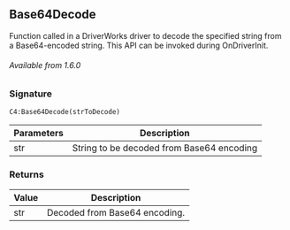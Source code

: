 ## Base64Decode

Function called in a DriverWorks driver to decode the specified string from a Base64-encoded string. This API can be invoked during OnDriverInit.

###### Available from 1.6.0


### Signature

`C4:Base64Decode(strToDecode)`


| Parameters | Description |
| --- | --- |
| str | String to be decoded from Base64 encoding |


### Returns

| Value | Description |
| --- | --- |
| str | Decoded from Base64 encoding. |